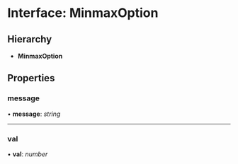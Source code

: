 # Interface: MinmaxOption

## Hierarchy

* **MinmaxOption**

## Properties

###  message

• **message**: *string*

___

###  val

• **val**: *number*

